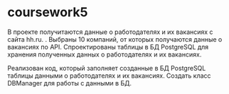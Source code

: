 # coursework5
В проекте получитаются данные о работодателях и их вакансиях с сайта hh.ru. 
.
Выбраны 10 компаний, от которых получаются данные о вакансиях по API.
Спроектированы таблицы в БД PostgreSQL для хранения полученных данных о работодателях и их вакансиях. 

Реализован код, который заполняет созданные в БД PostgreSQL таблицы данными о работодателях и их вакансиях.
Создать класс DBManager для работы с данными в БД.